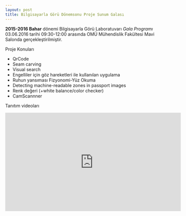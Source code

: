 ```yaml
---
layout: post
title: Bilgisayarla Görü Dönemsonu Proje Sunum Galası
---
```

**2015-2016 Bahar** dönemi Bilgisayarla Görü Laboratuvarı *Gala Programı* 03.06.2016 tarihi 09:30-12:00 arasında 
OMÜ Mühendislik Fakültesi Mavi Salonda gerçekleştirilmiştir.

Proje Konuları

- QrCode
- Seam carving
- Visual search
- Engelliler için göz hareketleri ile kullanılan uygulama
- Ruhun yansıması Fizyonomi-Yüz Okuma
- Detecting machine-readable zones in passport images
- Renk değeri (+white balance/color checker)
- CamScannner

Tanıtım videoları

<iframe width="560" height="315" src="https://www.youtube.com/embed/lSisd0RwchY" frameborder="0" allowfullscreen></iframe>
